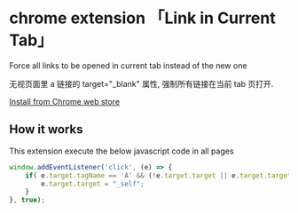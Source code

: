 ﻿# chrome extension 「Link in Current Tab」

Force all links to be opened in current tab instead of the new one

无视页面里 a 链接的 target="_blank" 属性, 强制所有链接在当前 tab 页打开.

[Install from Chrome web store](https://chrome.google.com/webstore/detail/link-in-current-tab/cbkcdebbfbegnmbephalggnchfebihbl)

## How it works

This extension execute the below javascript code in all pages

```javascript
window.addEventListener('click', (e) => {
    if( e.target.tagName == 'A' && (!e.target.target || e.target.target == "_blank") ) {
        e.target.target = "_self";
    }
}, true);
```
